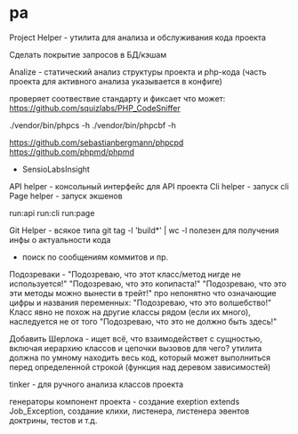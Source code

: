 # pa

Project Helper - утилита для анализа и обслуживания кода проекта

Сделать покрытие запросов в БД/кэшам

Analize - статический анализ структуры проекта и php-кода
(часть проекта для активного анализа указывается в конфиге)

проверяет соотвествие стандарту и фиксает что может:
https://github.com/squizlabs/PHP_CodeSniffer

./vendor/bin/phpcs -h
./vendor/bin/phpcbf -h

https://github.com/sebastianbergmann/phpcpd
https://github.com/phpmd/phpmd
+ SensioLabsInsight

API helper - консольный интерфейс для API проекта
Cli helper - запуск cli
Page helper - запуск экшенов

run:api
run:cli
run:page

Git Helper - всякое типа git tag -l 'build*' | wc -l
полезен для получения инфы о актуальности кода
+ поиск по сообщениям коммитов и пр.

Подозреваки -
"Подозреваю, что этот класс/метод нигде не используется!"
"Подозреваю, что это копипаста!"
"Подозреваю, что это эти методы можно вынести в трейт!"
про непонятно что означающие цифры и названия переменных:
"Подозреваю, что это волшебство!"
Класс явно не похож на другие классы рядом (если их много), наследуется не от того
"Подозреваю, что это не должно быть здесь!"

Добавить Шерлока -
ищет всё, что взаимодействет с сущностью, включая
иерархию классов и цепочки вызовов
для чего? утилита должна по умному находить весь код, который может выполниться перед
определенной строкой (функция над деревом зависимостей)

tinker - для ручного анализа классов проекта

генераторы компонент проекта - создание exeption extends Job_Exception,
создание клихи, листенера, листенера эвентов доктрины, тестов и т.д.
